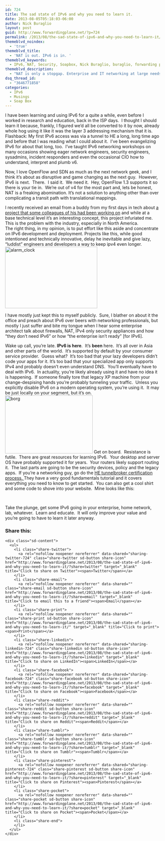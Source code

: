 ```yaml
---
id: 724
title: The sad state of IPv6 and why you need to learn it.
date: 2013-08-05T05:18:03-06:00
author: Nick Buraglio
layout: post
guid: http://www.forwardingplane.net/?p=724
permalink: /2013/08/the-sad-state-of-ipv6-and-why-you-need-to-learn-it/
themeblvd_noindex:
  - 'true'
themeblvd_title:
  - 'NAT is out. IPv6 is in. '
themeblvd_keywords:
  - IPv6, NAT, Security, Soapbox, Nick Buraglio, buraglio, forwarding plane, juniper, junos, Cisco, IOS, IPv4, Security, tunnelbroker, OpenFlow, SDN
themeblvd_description:
  - "NAT is only a stopgap. Enterprise and IT networking at large needs to embrace IPv6, it's not going away.  "
dsq_thread_id:
  - "3646771858"
categories:
  - IPv6
  - Musings
  - Soap Box
---
```

I have been learning and using IPv6 for a quite a while, even before I worked in research and education, back in the ISP days.  I thought I should learn it because, frankly, I figured we&#8217;d all be converted to it by now, already whole hog using it like it was the layer 3 addressing mechanism that it is.  Flashback: My first IPv6 access was via a tunnel to HE a long, long time ago and before that I was reading what I could about it.  I&#8217;ve been evangelizing IPv6 for about that long, too.  I&#8217;ve taught IPv6 networking workshops on many occasions showing eager network engineers, security engineers, sysadmins, incident responders and even the occasional CIO how to understand, interpret and plumb v6.

Now, I love OpenFlow and SDN as much as the next network geek, and I think it&#8217;s about as disruptive and game changing as the next guy.  However, IPv6 is next.  There.  I said it.  We need it.  Hey, OpenFlow 1.3 supports it so there is your tie in.  We&#8217;re out of v4 for the most part and, lets be honest, NAT is a freaking abomination. It&#8217;s not a solution to anything other than over complicating a transit path with translational mappings.

I recently received an email from a buddy from my first days in tech about <a href="http://www.enhancedip.org/home" target="_blank">a project that some colleagues of his had been working on</a> and while at a base technical level it&#8217;s an interesting concept, this project infuriated me.  This is the problem with the industry, especially in North America.  
The right thing, in my opinion, is to put effort like this aside and concentrate on IPv6 development and deployment. Projects like this, while good intentioned and technically innovative, delay he inevitable and give lazy, &#8220;luddist&#8221; engineers and developers a way to keep ipv4 even longer. [<img class="alignright size-full wp-image-751" alt="alarm_clock" src="http://www.forwardingplane.net/wp-content/uploads/2013/08/alarm_clock.jpg" width="300" height="200" />](http://www.forwardingplane.net/wp-content/uploads/2013/08/alarm_clock.jpg)

I have mostly just kept this to myself publicly.  Sure, I blather on about it the office and preach about IPv6 over beers with networking professionals, but mostly I just suffer and bite my tongue when I hear some enterprise architect talk about firewalls, NAT, IPv4 only security appliances and how &#8220;they don&#8217;t need IPv6&#8221; or how &#8220;the enterprise isn&#8217;t ready&#8221; [for IPv6].

Wake up call, you&#8217;re late. **IPv6 is here**.  It&#8217;s **been** here.  It&#8217;s all over in Asia and other parts of the world.  It&#8217;s supported by default by your consumer service provider.  Guess what?  It&#8217;s too bad that your lazy developers didn&#8217;t code your apps for it. It&#8217;s too bad that your specialized app only supports IPv4 and probably doesn&#8217;t even understand DNS.  You&#8217;ll eventually have to deal with IPv6.  In actuality, you&#8217;re likely already using it and have no idea it is happening.  If someone finally tore that legacy XP machine from your change-despising hands you&#8217;re probably tunneling your traffic.  Unless you explicitly disable IPv6 on a modern operating system, you&#8217;re using it.  It may be just locally on your segment, but it&#8217;s on.  [<img class="alignleft  wp-image-753" alt="borg" src="http://www.forwardingplane.net/wp-content/uploads/2013/08/borg.jpg" width="285" height="189" srcset="http://www.forwardingplane.net/wp-content/uploads/2013/08/borg.jpg 475w, http://www.forwardingplane.net/wp-content/uploads/2013/08/borg-300x198.jpg 300w" sizes="(max-width: 285px) 100vw, 285px" />](http://www.forwardingplane.net/wp-content/uploads/2013/08/borg.jpg) Get on board.  Resistance is futile.  There are great resources for learning IPv6.  Your desktop and server OS have probably supported it for years.  Your routers likely support routing it.  The last parts are going to be the security devices, policy and the legacy apps.  If you&#8217;re a networking guy, go do the <a href="http://ipv6.he.net/certification/" target="_blank">HE tunnelbroker certification process. </a> They have a very good fundamentals tutorial and it covers everything you need to know to get started.  You can also get a cool shirt and some code to shove into your website.  Mine looks like this:

&nbsp;

Take the plunge, get some IPv6 going in your enterprise, home network, lab, whatever.  Learn and educate.  It will only improve your value and you&#8217;re going to have to learn it later anyway.

<div class="sharedaddy sd-sharing-enabled">
  <div class="robots-nocontent sd-block sd-social sd-social-icon-text sd-sharing">
    <h3 class="sd-title">
      Share this:
    </h3>
    
    <div class="sd-content">
      <ul>
        <li class="share-twitter">
          <a rel="nofollow noopener noreferrer" data-shared="sharing-twitter-724" class="share-twitter sd-button share-icon" href="http://www.forwardingplane.net/2013/08/the-sad-state-of-ipv6-and-why-you-need-to-learn-it/?share=twitter" target="_blank" title="Click to share on Twitter"><span>Twitter</span></a>
        </li>
        <li class="share-email">
          <a rel="nofollow noopener noreferrer" data-shared="" class="share-email sd-button share-icon" href="http://www.forwardingplane.net/2013/08/the-sad-state-of-ipv6-and-why-you-need-to-learn-it/?share=email" target="_blank" title="Click to email this to a friend"><span>Email</span></a>
        </li>
        <li class="share-print">
          <a rel="nofollow noopener noreferrer" data-shared="" class="share-print sd-button share-icon" href="http://www.forwardingplane.net/2013/08/the-sad-state-of-ipv6-and-why-you-need-to-learn-it/" target="_blank" title="Click to print"><span>Print</span></a>
        </li>
        <li class="share-linkedin">
          <a rel="nofollow noopener noreferrer" data-shared="sharing-linkedin-724" class="share-linkedin sd-button share-icon" href="http://www.forwardingplane.net/2013/08/the-sad-state-of-ipv6-and-why-you-need-to-learn-it/?share=linkedin" target="_blank" title="Click to share on LinkedIn"><span>LinkedIn</span></a>
        </li>
        <li class="share-facebook">
          <a rel="nofollow noopener noreferrer" data-shared="sharing-facebook-724" class="share-facebook sd-button share-icon" href="http://www.forwardingplane.net/2013/08/the-sad-state-of-ipv6-and-why-you-need-to-learn-it/?share=facebook" target="_blank" title="Click to share on Facebook"><span>Facebook</span></a>
        </li>
        <li class="share-reddit">
          <a rel="nofollow noopener noreferrer" data-shared="" class="share-reddit sd-button share-icon" href="http://www.forwardingplane.net/2013/08/the-sad-state-of-ipv6-and-why-you-need-to-learn-it/?share=reddit" target="_blank" title="Click to share on Reddit"><span>Reddit</span></a>
        </li>
        <li class="share-tumblr">
          <a rel="nofollow noopener noreferrer" data-shared="" class="share-tumblr sd-button share-icon" href="http://www.forwardingplane.net/2013/08/the-sad-state-of-ipv6-and-why-you-need-to-learn-it/?share=tumblr" target="_blank" title="Click to share on Tumblr"><span>Tumblr</span></a>
        </li>
        <li class="share-pinterest">
          <a rel="nofollow noopener noreferrer" data-shared="sharing-pinterest-724" class="share-pinterest sd-button share-icon" href="http://www.forwardingplane.net/2013/08/the-sad-state-of-ipv6-and-why-you-need-to-learn-it/?share=pinterest" target="_blank" title="Click to share on Pinterest"><span>Pinterest</span></a>
        </li>
        <li class="share-pocket">
          <a rel="nofollow noopener noreferrer" data-shared="" class="share-pocket sd-button share-icon" href="http://www.forwardingplane.net/2013/08/the-sad-state-of-ipv6-and-why-you-need-to-learn-it/?share=pocket" target="_blank" title="Click to share on Pocket"><span>Pocket</span></a>
        </li>
        <li class="share-end">
        </li>
      </ul>
    </div>
  </div>
</div>